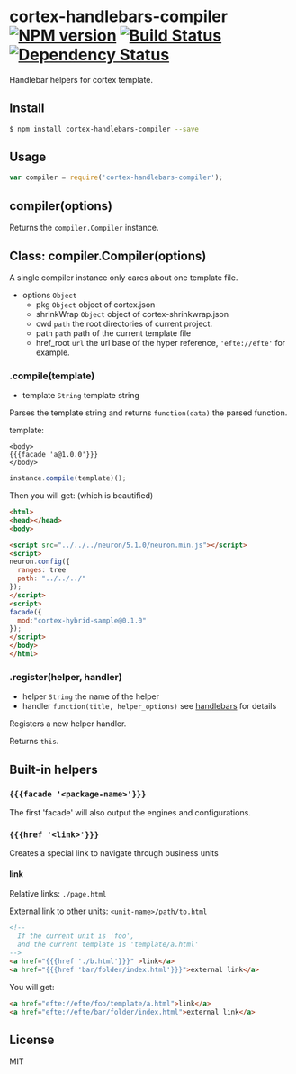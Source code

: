 # cortex-handlebars-compiler [![NPM version](https://badge.fury.io/js/cortex-handlebars-compiler.svg)](http://badge.fury.io/js/cortex-handlebars-compiler) [![Build Status](https://travis-ci.org/cortexjs/cortex-handlebars-compiler.svg?branch=master)](https://travis-ci.org/cortexjs/cortex-handlebars-compiler) [![Dependency Status](https://gemnasium.com/cortexjs/cortex-handlebars-compiler.svg)](https://gemnasium.com/cortexjs/cortex-handlebars-compiler)

Handlebar helpers for cortex template.

## Install

```bash
$ npm install cortex-handlebars-compiler --save
```

## Usage

```js
var compiler = require('cortex-handlebars-compiler');
```

## compiler(options)

Returns the `compiler.Compiler` instance.

## Class: compiler.Compiler(options)

A single compiler instance only cares about one template file.

- options `Object`
  - pkg `Object` object of cortex.json
  - shrinkWrap `Object` object of cortex-shrinkwrap.json
  - cwd `path` the root directories of current project.
  - path `path` path of the current template file
  - href_root `url` the url base of the hyper reference, `'efte://efte'` for example.

### .compile(template)

- template `String` template string

Parses the template string and returns `function(data)` the parsed function.

template:
```
<body>
{{{facade 'a@1.0.0'}}}
</body>
```

```js
instance.compile(template)();
```

Then you will get: (which is beautified)

```html
<html>
<head></head>
<body>

<script src="../../../neuron/5.1.0/neuron.min.js"></script>
<script>
neuron.config({
  ranges: tree
  path: "../../../"
});
</script>
<script>
facade({
  mod:"cortex-hybrid-sample@0.1.0"
});
</script>
</body>
</html>
```

### .register(helper, handler)

- helper `String` the name of the helper
- handler `function(title, helper_options)` see [handlebars](http://npmjs.org/package/handlebars) for details

Registers a new helper handler.

Returns `this`.

## Built-in helpers

### `{{{facade '<package-name>'}}}`

The first 'facade' will also output the engines and configurations.

### `{{{href '<link>'}}}`

Creates a special link to navigate through business units

#### link

Relative links: `./page.html`

External link to other units: `<unit-name>/path/to.html`

```html
<!-- 
  If the current unit is 'foo', 
  and the current template is 'template/a.html'
-->
<a href="{{{href './b.html'}}}" >link</a>
<a href="{{{href 'bar/folder/index.html'}}}">external link</a>
```

You will get:

```html
<a href="efte://efte/foo/template/a.html">link</a>
<a href="efte://efte/bar/folder/index.html">external link</a>
```

## License

MIT